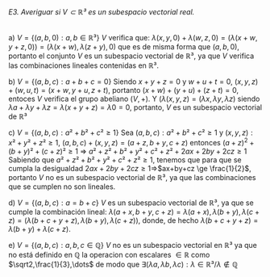###### E3. Averiguar si $V \subset \mathbb{R³}$ es un subespacio vectorial real.

a) $V = \{(a,b,0): a, b \in \mathbb{R³}\}$
	$V$ verifica que:
	$\lambda(x,y,0)+\lambda(w,z,0)=(\lambda(x+w,y+z,0))=(\lambda(x+w),\lambda(z+y),0)$
	que es de misma forma que $(a,b,0)$, portanto el conjunto $V$ es un subespacio vectorial de $\mathbb{R³}$, ya que $V$ verifica las combinaciones lineales contenidas en $\mathbb{R³}$.
	
b) $V = \{(a,b,c): a+b+c=0\}$
	Siendo $x+y+z=0$ y $w+u+t=0$, $(x,y,z)+(w,u,t)=(x+w,y+u,z+t)$, portanto $(x+w)+(y+u)+(z+t)=0$, entoces $V$ verifica el grupo abeliano $(V,+)$. Y $(\lambda (x,y,z)=(\lambda x, \lambda y, \lambda z)$ siendo $\lambda a + \lambda y +\lambda z=\lambda(x+y+z)=\lambda 0=0$, portanto, $V$ es un subespacio vectorial de $\mathbb{R³}$
	
c) $V = \{(a,b,c): a²+b²+c²\ge 1\}$
	Sea $(a,b,c): a²+b²+c²\ge 1$ y $(x,y,z): x²+y²+z²\ge 1$, $(a,b,c)+(x,y,z)=(a+z,b+y,c+z)$ entonces $(a+z)^2+(b+y)²+(c+z)²\ge 1$ => $a²+z²+b²+y²+c²+z²+2ax+2by+2cz \ge 1$
	Sabiendo que $a²+z²+b²+y²+c²+z²\ge 1$, tenemos que para que se cumpla la desigualdad $2ax+2by+2cz \ge 1$=>$ax+by+cz \ge \frac{1}{2}$, portanto $V$ no es un subespacio vectorial de $\mathbb{R³}$, ya que las combinaciones que se cumplen no son lineales.
	
d) $V = \{(a,b,c): a=b+c\}$
	$V$ es un subespacio vectorial de $\mathbb{R³}$, ya que se cumple la combinación lineal: $\lambda(a+x,b+y,c+z)=\lambda(a+x),\lambda(b+y),\lambda(c+z)=(\lambda(b+c+y+z),\lambda(b+y),\lambda(c+z))$, donde, de hecho $\lambda(b+c+y+z)=\lambda(b+y)+\lambda(c+z)$.
	
e) $V = \{(a,b,c): a, b, c \in \mathbb{Q}\}$
	$V$ no es un subespacio vectorial en $\mathbb{R³}$ ya que no está definido en $\mathbb{Q}$ la operacion con escalares $\in \mathbb{R}$ como $\sqrt2,\frac{1}{3},\dots$ de modo que $\exists (\lambda a, \lambda b,\lambda c): \lambda \in \mathbb{R³} / \lambda \not\in \mathbb{Q}$